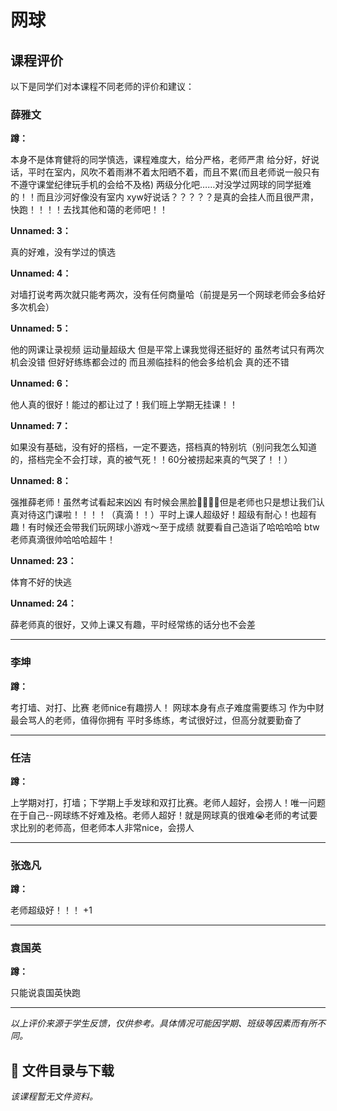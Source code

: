 # 网球

## 课程评价

以下是同学们对本课程不同老师的评价和建议：

### 薛雅文

**蹲：**

本身不是体育健将的同学慎选，课程难度大，给分严格，老师严肃    给分好，好说话，平时在室内，风吹不着雨淋不着太阳晒不着，而且不累(而且老师说一般只有不遵守课堂纪律玩手机的会给不及格)   两级分化吧……对没学过网球的同学挺难的！！而且沙河好像没有室内         xyw好说话？？？？？是真的会挂人而且很严肃，快跑！！！！去找其他和蔼的老师吧！！

**Unnamed: 3：**

真的好难，没有学过的慎选

**Unnamed: 4：**

对墙打说考两次就只能考两次，没有任何商量哈（前提是另一个网球老师会多给好多次机会）

**Unnamed: 5：**

他的网课让录视频 运动量超级大  但是平常上课我觉得还挺好的 虽然考试只有两次机会没错 但好好练练都会过的 而且濒临挂科的他会多给机会  真的还不错

**Unnamed: 6：**

他人真的很好！能过的都让过了！我们班上学期无挂课！！

**Unnamed: 7：**

如果没有基础，没有好的搭档，一定不要选，搭档真的特别坑（别问我怎么知道的，搭档完全不会打球，真的被气死！！60分被捞起来真的气哭了！！）

**Unnamed: 8：**

强推薛老师！虽然考试看起来凶凶 有时候会黑脸🌚🌚🌚🌚但是老师也只是想让我们认真对待这门课啦！！！！（真滴！！）平时上课人超级好！超级有耐心！也超有趣！有时候还会带我们玩网球小游戏～至于成绩 就要看自己造诣了哈哈哈哈 btw老师真滴很帅哈哈哈超牛！

**Unnamed: 23：**

体育不好的快逃

**Unnamed: 24：**

薛老师真的很好，又帅上课又有趣，平时经常练的话分也不会差

---

### 李坤

**蹲：**

考打墙、对打、比赛  老师nice有趣捞人！ 网球本身有点子难度需要练习       作为中财最会骂人的老师，值得你拥有        平时多练练，考试很好过，但高分就要勤奋了

---

### 任洁

**蹲：**

上学期对打，打墙；下学期上手发球和双打比赛。老师人超好，会捞人！唯一问题在于自己--网球练不好难及格。老师人超好！就是网球真的很难😭老师的考试要求比别的老师高，但老师本人非常nice，会捞人

---

### 张逸凡

**蹲：**

老师超级好！！！        +1

---

### 袁国英

**蹲：**

只能说袁国英快跑

---

*以上评价来源于学生反馈，仅供参考。具体情况可能因学期、班级等因素而有所不同。*
## 📄 文件目录与下载

_该课程暂无文件资料。_
